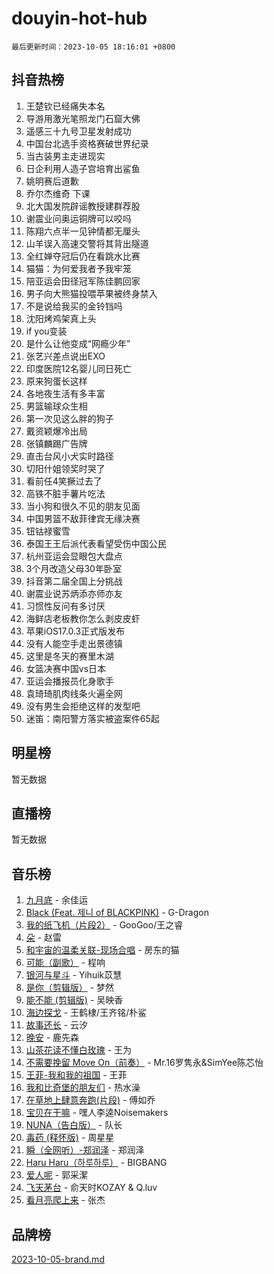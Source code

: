 # douyin-hot-hub

`最后更新时间：2023-10-05 18:16:01 +0800`

## 抖音热榜

1. 王楚钦已经痛失本名
1. 导游用激光笔照龙门石窟大佛
1. 遥感三十九号卫星发射成功
1. 中国台北选手资格赛破世界纪录
1. 当古装男主走进现实
1. 日企利用人造子宫培育出鲨鱼
1. 姚明赛后道歉
1. 乔尔杰维奇 下课
1. 北大国发院辟谣教授建群荐股
1. 谢震业问奥运铜牌可以咬吗
1. 陈翔六点半一见钟情都无厘头
1. 山羊误入高速交警将其背出隧道
1. 全红婵夺冠后仍在看跳水比赛
1. 猫猫：为何爱我者予我牢笼
1. 陪亚运会田径冠军陈佳鹏回家
1. 男子向大熊猫投喂苹果被终身禁入
1. 不是说给我买的金铃铛吗
1. 沈阳烤鸡架真上头
1. if you变装
1. 是什么让他变成“网瘾少年”
1. 张艺兴差点说出EXO
1. 印度医院12名婴儿同日死亡
1. 原来狗蛋长这样
1. 各地夜生活有多丰富
1. 男篮输球众生相
1. 第一次见这么胖的狗子
1. 戴资颖爆冷出局
1. 张镇麟踢广告牌
1. 直击台风小犬实时路径
1. 切阳什姐领奖时哭了
1. 看前任4笑撅过去了
1. 高铁不脏手薯片吃法
1. 当小狗和很久不见的朋友见面
1. 中国男篮不敌菲律宾无缘决赛
1. 钮钴禄蜜雪
1. 泰国王王后派代表看望受伤中国公民
1. 杭州亚运会显眼包大盘点
1. 3个月改造父母30年卧室
1. 抖音第二届全国上分挑战
1. 谢震业说苏炳添亦师亦友
1. 习惯性反问有多讨厌
1. 海鲜店老板教你怎么剥皮皮虾
1. 苹果iOS17.0.3正式版发布
1. 没有人能空手走出景德镇
1. 这里是冬天的赛里木湖
1. 女篮决赛中国vs日本
1. 亚运会播报员化身歌手
1. 袁琦琦肌肉线条火遍全网
1. 没有男生会拒绝这样的发型吧
1. 迷笛：南阳警方落实被盗案件65起

## 明星榜

暂无数据

## 直播榜

暂无数据

## 音乐榜

1. [九月底](https://sf6-cdn-tos.douyinstatic.com/obj/tos-cn-ve-2774/oMfewG4PDTFhF8iz3OGQ7ABH5i6fCgnMaoCbzZ) - 余佳运
1. [Black (Feat. 제니 of BLACKPINK)](https://sf3-cdn-tos.douyinstatic.com/obj/tos-cn-ve-2774/2eb92e2debbe4fe0a552bc099aef7f28) - G-Dragon
1. [我的纸飞机（片段2）](https://sf6-cdn-tos.douyinstatic.com/obj/tos-cn-ve-2774/oM2ZrKcg2CD5AeRB2gkeXOFB1IxAGJdZPazYHf) - GooGoo/王之睿
1. [朵](https://sf3-cdn-tos.douyinstatic.com/obj/tos-cn-ve-2774/932f5bdfcd7c47b880525e92ab8a4999) - 赵雷
1. [和宇宙的温柔关联-现场合唱](https://sf6-cdn-tos.douyinstatic.com/obj/tos-cn-ve-2774/o0hONGDYQBgk0e5bqDeQOonVmncA6tC2nBwZLT) - 房东的猫
1. [可能（副歌）](https://sf6-cdn-tos.douyinstatic.com/obj/tos-cn-ve-2774/cde1731888894259b333569393c2fb51) - 程响
1. [银河与星斗](https://sf6-cdn-tos.douyinstatic.com/obj/tos-cn-ve-2774/3cc0bf5f0ef140f7b6743a631bcf3c58) - Yihuik苡慧
1. [是你（剪辑版）](https://sf6-cdn-tos.douyinstatic.com/obj/tos-cn-ve-2774/46019dae783c4c969944217fe1cfafc4) - 梦然
1. [能不能 (剪辑版)](https://sf3-cdn-tos.douyinstatic.com/obj/tos-cn-ve-2774/fc4a6c45b4a34277ba4088e1d7fdff98) - 吴映香
1. [海边探戈](https://sf3-cdn-tos.douyinstatic.com/obj/tos-cn-ve-2774/os9gE0VQCGqt6VQkZDyBBYvfSDY0QFe3vVmubn) - 王鹤棣/王齐铭/朴鲨
1. [故事还长](https://sf6-cdn-tos.douyinstatic.com/obj/tos-cn-ve-2774/30a26758c8594f0ab81ac675c33ee2c5) - 云汐
1. [晚安](https://sf3-cdn-tos.douyinstatic.com/obj/tos-cn-ve-2774/a724c5e224464218839820f4e4fd632f) - 鹿先森
1. [山茶花读不懂白玫瑰](https://sf6-cdn-tos.douyinstatic.com/obj/tos-cn-ve-2774/osfn8B7DktrRHEPJgPCfDbw7QDQEkwC16BxZg9) - 王为
1. [不需要挽留 Move On（前奏）](https://sf3-cdn-tos.douyinstatic.com/obj/tos-cn-ve-2774/ooCBhgCCkF4nExzQL9WZSUbitfA8IsDkgQIYhe) - Mr.16罗隽永&SimYee陈芯怡
1. [王菲-我和我的祖国](https://sf6-cdn-tos.douyinstatic.com/obj/tos-cn-ve-2774/3ef0f373017541e18566595c96123cab) - 王菲
1. [我和比奇堡的朋友们](https://sf6-cdn-tos.douyinstatic.com/obj/tos-cn-ve-2774/f0505db981ea4a6d91453a15924a82aa) - 热水澡
1. [在草地上肆意奔跑(片段)](https://sf6-cdn-tos.douyinstatic.com/obj/tos-cn-ve-2774/8831d494742f45dabdfa8adb8b817259) - 傅如乔
1. [宝贝在干嘛](https://sf3-cdn-tos.douyinstatic.com/obj/tos-cn-ve-2774/okW4hBCfJI5B2ZEgTCtikhMW7IafzNrBQIYkpJ) - 嘿人李逵Noisemakers
1. [NUNA（告白版）](https://sf3-cdn-tos.douyinstatic.com/obj/tos-cn-ve-2774/a65828cbd8ce41a78a430a58b49f4feb) - 队长
1. [毒药 (释怀版)](https://sf6-cdn-tos.douyinstatic.com/obj/tos-cn-ve-2774/oYILMEAzspdZBIzy4frJNB8ZHPHWAhiwowd4Ad) - 周星星
1. [瞬（全网听）-郑润泽](https://sf6-cdn-tos.douyinstatic.com/obj/tos-cn-ve-2774/o4Vb9eJZClCZTnRQYy0BRSeHGrDtrkrQgIBvQt) - 郑润泽
1. [Haru Haru（하루하루）](https://sf3-cdn-tos.douyinstatic.com/obj/tos-cn-ve-2774/940c04aa98154ee7bdbaaa2ad9f28aec) - BIGBANG
1. [爱人呢](https://sf6-cdn-tos.douyinstatic.com/obj/tos-cn-ve-2774/2041dc10f3c442f1992b439a00eaf2ba) - 郭采潔
1. [飞天茅台](https://sf6-cdn-tos.douyinstatic.com/obj/tos-cn-ve-2774/o4GhTV5kIuMWmC2Ai1WzNglssgBfQaqQCSLxUU) - 俞天时KOZAY & Q.luv
1. [看月亮爬上来](https://sf3-cdn-tos.douyinstatic.com/obj/tos-cn-ve-2774/356c324112764016b25295e535f2daf0) - 张杰

## 品牌榜

[2023-10-05-brand.md](2023-10-05-brand.md)
